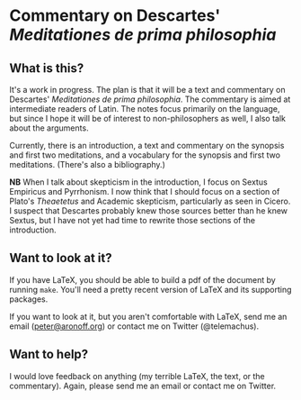 # Commentary on Descartes' *Meditationes de prima philosophia*

## What is this?

It's a work in progress. The plan is that it will be a text and commentary on Descartes' *Meditationes de prima philosophia*. The commentary is aimed at intermediate readers of Latin. The notes focus primarily on the language, but since I hope it will be of interest to non-philosophers as well, I also talk about the arguments.

Currently, there is an introduction, a text and commentary on the synopsis and first two meditations, and a vocabulary for the synopsis and first two meditations. (There's also a bibliography.)

**NB** When I talk about skepticism in the introduction, I focus on Sextus Empiricus and Pyrrhonism. I now think that I should focus on a section of Plato's *Theaetetus* and Academic skepticism, particularly as seen in Cicero. I suspect that Descartes probably knew those sources better than he knew Sextus, but I have not yet had time to rewrite those sections of the introduction.

## Want to look at it?

If you have LaTeX, you should be able to build a pdf of the document by running `make`. You'll need a pretty recent version of LaTeX and its supporting packages.

If you want to look at it, but you aren't comfortable with LaTeX, send me an email (peter@aronoff.org) or contact me on Twitter (@telemachus).

## Want to help?

I would love feedback on anything (my terrible LaTeX, the text, or the
commentary). Again, please send me an email or contact me on Twitter. 
